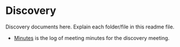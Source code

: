 # Discovery

Discovery documents here. Explain each folder/file in this readme file.  
- [Minutes](Minutes.md) is the log of meeting minutes for the discovery meeting.
